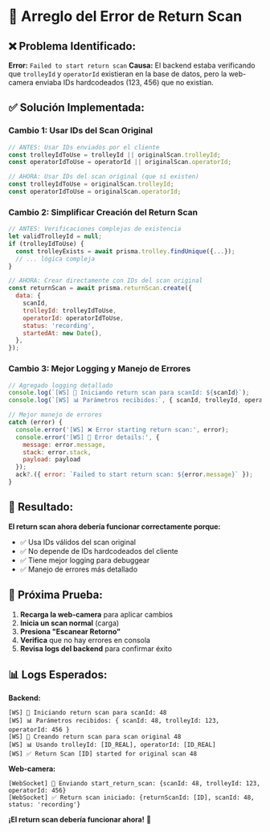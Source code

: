 # 🔧 Arreglo del Error de Return Scan

## ❌ **Problema Identificado:**

**Error:** `Failed to start return scan`
**Causa:** El backend estaba verificando que `trolleyId` y `operatorId` existieran en la base de datos, pero la web-camera enviaba IDs hardcodeados (123, 456) que no existían.

## ✅ **Solución Implementada:**

### **Cambio 1: Usar IDs del Scan Original**
```javascript
// ANTES: Usar IDs enviados por el cliente
const trolleyIdToUse = trolleyId || originalScan.trolleyId;
const operatorIdToUse = operatorId || originalScan.operatorId;

// AHORA: Usar IDs del scan original (que sí existen)
const trolleyIdToUse = originalScan.trolleyId;
const operatorIdToUse = originalScan.operatorId;
```

### **Cambio 2: Simplificar Creación del Return Scan**
```javascript
// ANTES: Verificaciones complejas de existencia
let validTrolleyId = null;
if (trolleyIdToUse) {
  const trolleyExists = await prisma.trolley.findUnique({...});
  // ... lógica compleja
}

// AHORA: Crear directamente con IDs del scan original
const returnScan = await prisma.returnScan.create({
  data: {
    scanId,
    trolleyId: trolleyIdToUse,
    operatorId: operatorIdToUse,
    status: 'recording',
    startedAt: new Date(),
  },
});
```

### **Cambio 3: Mejor Logging y Manejo de Errores**
```javascript
// Agregado logging detallado
console.log(`[WS] 🔄 Iniciando return scan para scanId: ${scanId}`);
console.log(`[WS] 📊 Parámetros recibidos:`, { scanId, trolleyId, operatorId });

// Mejor manejo de errores
catch (error) {
  console.error('[WS] ❌ Error starting return scan:', error);
  console.error('[WS] 📝 Error details:', {
    message: error.message,
    stack: error.stack,
    payload: payload
  });
  ack?.({ error: `Failed to start return scan: ${error.message}` });
}
```

## 🎯 **Resultado:**

**El return scan ahora debería funcionar correctamente porque:**
- ✅ Usa IDs válidos del scan original
- ✅ No depende de IDs hardcodeados del cliente
- ✅ Tiene mejor logging para debuggear
- ✅ Manejo de errores más detallado

## 🧪 **Próxima Prueba:**

1. **Recarga la web-camera** para aplicar cambios
2. **Inicia un scan normal** (carga)
3. **Presiona "Escanear Retorno"**
4. **Verifica** que no hay errores en consola
5. **Revisa logs del backend** para confirmar éxito

## 📊 **Logs Esperados:**

**Backend:**
```
[WS] 🔄 Iniciando return scan para scanId: 48
[WS] 📊 Parámetros recibidos: { scanId: 48, trolleyId: 123, operatorId: 456 }
[WS] 🔄 Creando return scan para scan original 48
[WS] 📊 Usando trolleyId: [ID_REAL], operatorId: [ID_REAL]
[WS] ✅ Return Scan [ID] started for original scan 48
```

**Web-camera:**
```
[WebSocket] 📡 Enviando start_return_scan: {scanId: 48, trolleyId: 123, operatorId: 456}
[WebSocket] ✅ Return scan iniciado: {returnScanId: [ID], scanId: 48, status: 'recording'}
```

**¡El return scan debería funcionar ahora!** 🚀
